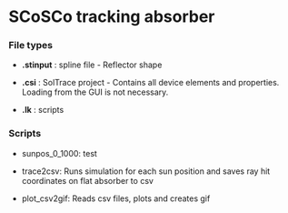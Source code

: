 # SCoSCo tracking absorber

### File types

- **.stinput** : spline file - Reflector shape

- **.csi** : SolTrace project - Contains all device elements and properties. Loading from the GUI is not necessary.

- **.lk** : scripts

### Scripts

- sunpos_0_1000: test

- trace2csv: Runs simulation for each sun position and saves ray hit coordinates on flat absorber to csv

- plot_csv2gif: Reads csv files, plots and creates gif
